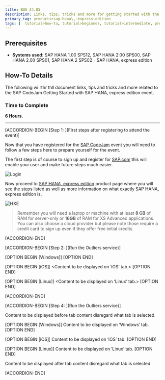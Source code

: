 ```yaml
---
title: BUG 24.05
description: Links, tips, tricks and more for getting started with the SAP HANA, express edition
primary_tag: products>sap-hana\,-express-edition
tags: [  tutorial>how-to, tutorial>beginner, tutorial>intermediate, products>sap-hana, products>sap-hana\,-express-edition  ]
---
```

## Prerequisites  
 - **Systems used:** SAP HANA 1.00 SPS12, SAP HANA 2.00 SPS00, SAP HANA 2.00 SPS01, SAP HANA 2 SPS02 - SAP HANA, express edition


## How-To Details
The following wi rthr thll document links, tips and tricks and more related to the SAP CodeJam Getting Started with SAP HANA, express edition event.


### Time to Complete
**6 Hours**.

---

[ACCORDION-BEGIN [Step 1: ](First steps after registering to attend the event)]

Now that you have registered for the [SAP CodeJam](https://www.sap.com/developer/events.html) event you will need to follow a few steps here to prepare yourself for the event.

The first step is of course to sign up and register for [SAP.com](http://developers.sap.com) this will enable your user and make future steps much easier.

![Login](1.png)

Now proceed to [SAP HANA, express edition](https://www.sap.com/developer/topics/sap-hana-express.html) product page where you will see the steps listed as well as more information on what exactly SAP HANA, express edition is.

![HXE](2.png)

> Remember you will need a laptop or machine with at least **8 GB** of RAM for server-only or **16GB** of RAM for XS Advanced applications. You can also choose a cloud provider but please note those require a credit card to sign up even if they offer free initial credits.

[ACCORDION-END]


[ACCORDION-BEGIN [Step 2: ](Run the Outliers service)] 

<Content to be displayed before tab content disregard what tab is selected.>
[OPTION BEGIN [Windows]]
 <Content to be displayed on ‘Windows’ tab.>
[OPTION END]
  
[OPTION BEGIN [iOS]]
<Content to be displayed on ‘iOS’ tab.>
[OPTION END]

[OPTION BEGIN [Linux]]
<Content to be displayed on ‘Linux’ tab.>
[OPTION END]

<Content to be displayed after tab content disregard what tab is selected.>
 
[ACCORDION-END]  


[ACCORDION-BEGIN [Step 4: ](Run the Outliers service)]

Content to be displayed before tab content disregard what tab is selected.

[OPTION BEGIN [Windows]]
Content to be displayed on ‘Windows’ tab.
[OPTION END]

[OPTION BEGIN [iOS]]
Content to be displayed on ‘iOS’ tab.
[OPTION END]

[OPTION BEGIN [Linux]]
Content to be displayed on ‘Linux’ tab.
[OPTION END]

Content to be displayed after tab content disregard what tab is selected.

[ACCORDION-END]
